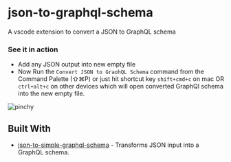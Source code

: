 # json-to-graphql-schema
A vscode extension to convert a JSON to GraphQL schema

### See it in action
* Add any JSON output into new empty file
* Now Run the `Convert JSON to GraohQL Schema` command from the Command Palette (⇧⌘P) or just hit shortcut key `shift+cmd+c` on mac OR `ctrl+alt+c` on other devices which will open converted GraphQl schema into the new empty file.

![pinchy](https://s5.gifyu.com/images/recording.gif)

## Built With

* [json-to-simple-graphql-schema](https://walmartlabs.github.io/json-to-simple-graphql-schema/) - Transforms JSON input into a GraphQL schema.
